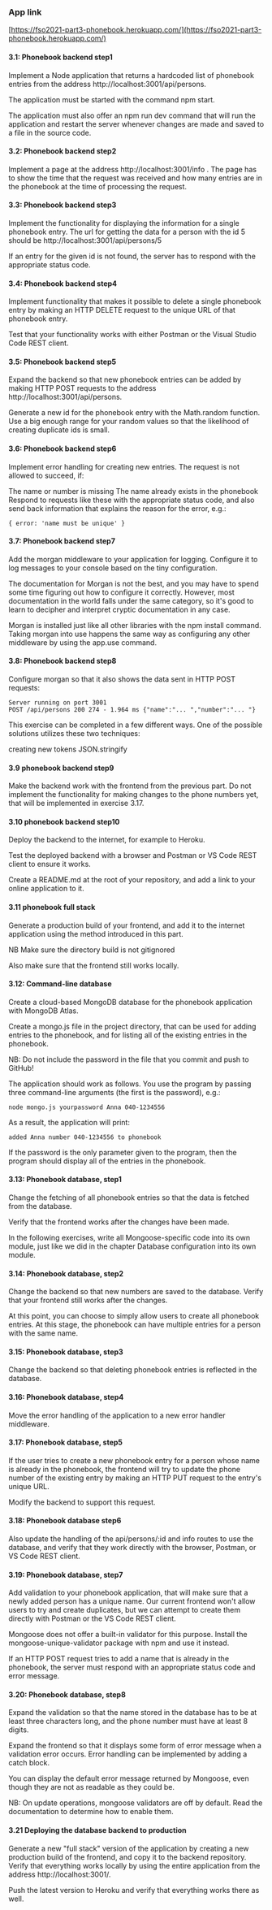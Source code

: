 ### App link

[https://fso2021-part3-phonebook.herokuapp.com/](https://fso2021-part3-phonebook.herokuapp.com/)

#### 3.1: Phonebook backend step1

Implement a Node application that returns a hardcoded list of phonebook entries from the address http://localhost:3001/api/persons.

The application must be started with the command npm start.

The application must also offer an npm run dev command that will run the application and restart the server whenever changes are made and saved to a file in the source code.

#### 3.2: Phonebook backend step2

Implement a page at the address http://localhost:3001/info .
The page has to show the time that the request was received and how many entries are in the phonebook at the time of processing the request.

#### 3.3: Phonebook backend step3

Implement the functionality for displaying the information for a single phonebook entry. The url for getting the data for a person with the id 5 should be http://localhost:3001/api/persons/5

If an entry for the given id is not found, the server has to respond with the appropriate status code.

#### 3.4: Phonebook backend step4

Implement functionality that makes it possible to delete a single phonebook entry by making an HTTP DELETE request to the unique URL of that phonebook entry.

Test that your functionality works with either Postman or the Visual Studio Code REST client.

#### 3.5: Phonebook backend step5

Expand the backend so that new phonebook entries can be added by making HTTP POST requests to the address http://localhost:3001/api/persons.

Generate a new id for the phonebook entry with the Math.random function. Use a big enough range for your random values so that the likelihood of creating duplicate ids is small.

#### 3.6: Phonebook backend step6

Implement error handling for creating new entries. The request is not allowed to succeed, if:

The name or number is missing
The name already exists in the phonebook
Respond to requests like these with the appropriate status code, and also send back information that explains the reason for the error, e.g.:

```
{ error: 'name must be unique' }
```

#### 3.7: Phonebook backend step7

Add the morgan middleware to your application for logging. Configure it to log messages to your console based on the tiny configuration.

The documentation for Morgan is not the best, and you may have to spend some time figuring out how to configure it correctly. However, most documentation in the world falls under the same category, so it's good to learn to decipher and interpret cryptic documentation in any case.

Morgan is installed just like all other libraries with the npm install command. Taking morgan into use happens the same way as configuring any other middleware by using the app.use command.

#### 3.8: Phonebook backend step8

Configure morgan so that it also shows the data sent in HTTP POST requests:

```
Server running on port 3001
POST /api/persons 200 274 - 1.964 ms {"name":"... ","number":"... "}
```

This exercise can be completed in a few different ways. One of the possible solutions utilizes these two techniques:

creating new tokens
JSON.stringify

#### 3.9 phonebook backend step9

Make the backend work with the frontend from the previous part. Do not implement the functionality for making changes to the phone numbers yet, that will be implemented in exercise 3.17.

#### 3.10 phonebook backend step10

Deploy the backend to the internet, for example to Heroku.

Test the deployed backend with a browser and Postman or VS Code REST client to ensure it works.

Create a README.md at the root of your repository, and add a link to your online application to it.

#### 3.11 phonebook full stack

Generate a production build of your frontend, and add it to the internet application using the method introduced in this part.

NB Make sure the directory build is not gitignored

Also make sure that the frontend still works locally.

#### 3.12: Command-line database

Create a cloud-based MongoDB database for the phonebook application with MongoDB Atlas.

Create a mongo.js file in the project directory, that can be used for adding entries to the phonebook, and for listing all of the existing entries in the phonebook.

NB: Do not include the password in the file that you commit and push to GitHub!

The application should work as follows. You use the program by passing three command-line arguments (the first is the password), e.g.:

```
node mongo.js yourpassword Anna 040-1234556
```

As a result, the application will print:

```
added Anna number 040-1234556 to phonebook
```

If the password is the only parameter given to the program, then the program should display all of the entries in the phonebook.

#### 3.13: Phonebook database, step1

Change the fetching of all phonebook entries so that the data is fetched from the database.

Verify that the frontend works after the changes have been made.

In the following exercises, write all Mongoose-specific code into its own module, just like we did in the chapter Database configuration into its own module.

#### 3.14: Phonebook database, step2

Change the backend so that new numbers are saved to the database. Verify that your frontend still works after the changes.

At this point, you can choose to simply allow users to create all phonebook entries. At this stage, the phonebook can have multiple entries for a person with the same name.

#### 3.15: Phonebook database, step3

Change the backend so that deleting phonebook entries is reflected in the database.

#### 3.16: Phonebook database, step4

Move the error handling of the application to a new error handler middleware.

#### 3.17: Phonebook database, step5

If the user tries to create a new phonebook entry for a person whose name is already in the phonebook, the frontend will try to update the phone number of the existing entry by making an HTTP PUT request to the entry's unique URL.

Modify the backend to support this request.

#### 3.18: Phonebook database step6

Also update the handling of the api/persons/:id and info routes to use the database, and verify that they work directly with the browser, Postman, or VS Code REST client.

#### 3.19: Phonebook database, step7

Add validation to your phonebook application, that will make sure that a newly added person has a unique name. Our current frontend won't allow users to try and create duplicates, but we can attempt to create them directly with Postman or the VS Code REST client.

Mongoose does not offer a built-in validator for this purpose. Install the mongoose-unique-validator package with npm and use it instead.

If an HTTP POST request tries to add a name that is already in the phonebook, the server must respond with an appropriate status code and error message.

#### 3.20: Phonebook database, step8

Expand the validation so that the name stored in the database has to be at least three characters long, and the phone number must have at least 8 digits.

Expand the frontend so that it displays some form of error message when a validation error occurs. Error handling can be implemented by adding a catch block.

You can display the default error message returned by Mongoose, even though they are not as readable as they could be.

NB: On update operations, mongoose validators are off by default. Read the documentation to determine how to enable them.

#### 3.21 Deploying the database backend to production

Generate a new "full stack" version of the application by creating a new production build of the frontend, and copy it to the backend repository. Verify that everything works locally by using the entire application from the address http://localhost:3001/.

Push the latest version to Heroku and verify that everything works there as well.
